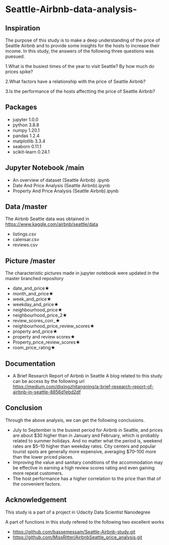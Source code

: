 # Seattle-Airbnb-data-analysis-

## Inspiration
The purpose of this study is to make a deep understanding of the price of Seattle Airbnb and to provide some insights for the hosts to
increase their income. In this study, the answers of the following three questions was puesued.

1.What is the busiest times of the year to visit Seattle? By how much do prices spike?

2.What factors have a relationship with the price of Seattle Airbnb?

3.Is the performance of the hosts affectting the price of Seattle Airbnb?

## Packages
- jupyter 1.0.0
- python  3.8.8
- numpy 1.20.1
- pandas 1.2.4
- matplotlib 3.3.4
- seaborn 0.11.1
- scikit-learn 0.24.1

## Jupyter Notebook /main
- An overview of dataset (Seattle Airbnb) .ipynb
- Date And Price Analysis (Seattle Airbnb).ipynb
- Property And Price Analysis (Seattle Airbnb).ipynb

## Data /master
The Airbnb Seattle data was obtained in https://www.kaggle.com/airbnb/seattle/data
- listings.csv
- calensar.csv
- reviews.csv

## Picture /master
The characteristic pictures made in jupyter notebook were updated in the master branched repository
- date_and_price★
- month_and_price★
- week_and_price★
- weekday_and_price★
- neighbourhood_price★
- neighbourhood_price_2★
- review_scores_corr_★
- neighbourhood_price_review_scores★
- property and_price★
- property and review scores★
- Property_price_review_scores★
- room_price_rating★

## Documentation
- A Brief Research Report of Airbnb in Seattle
A blog related to this study can be access by the following url https://medium.com/@xingzhitangning/a-brief-research-report-of-airbnb-in-seattle-8856d1ebd2df

## Conclusion
Through the above analysis, we can get the following conclusions.
- July to September is the busiest period for Airbnb in Seattle, and prices are about $30 higher than in January and February, which is probably related to summer holidays. And no matter what the period is, weekend rates are $5–10 higher than weekday rates.
  City centers and popular tourist spots are generally more expensive, averaging $70–100 more than the lower priced places.
- Improving the value and sanitary conditions of the accommodation may be effective in earning a high review scores rating and even gaining more repeat customers.
- The host performance has a higher correlation to the price than that of the convenient factors.

## Acknowledgement
This study is a part of a project in Udacity Data Scientist Nanodegree

A part of functions in this study refered to the following two excellent works
- https://github.com/bassemessam/Seattle-Airbnb-study.git
- https://github.com/MissRitter/AirbnbSeattle_price_analysis.git

